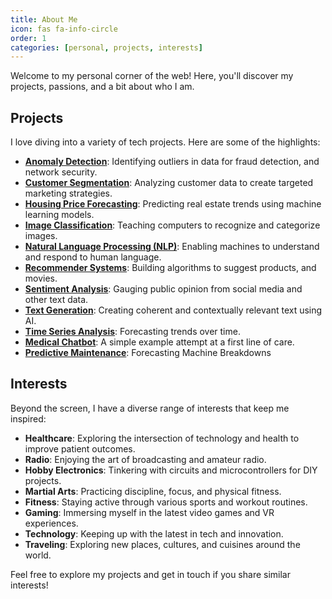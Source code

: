 ```yaml
---
title: About Me
icon: fas fa-info-circle
order: 1
categories: [personal, projects, interests]
---
```


Welcome to my personal corner of the web! Here, you'll discover my projects, passions, and a bit about who I am.

## Projects

I love diving into a variety of tech projects. Here are some of the highlights:

- [**Anomaly Detection**](https://github.com/ndjstn/Anomaly-Detection): Identifying outliers in data for fraud detection, and network security.
- [**Customer Segmentation**](https://github.com/ndjstn/Customer-Segmentation): Analyzing customer data to create targeted marketing strategies.
- [**Housing Price Forecasting**](https://github.com/ndjstn/Housing-Price-Forecasting): Predicting real estate trends using machine learning models.
- [**Image Classification**](https://github.com/ndjstn/Image-Classification): Teaching computers to recognize and categorize images.
- [**Natural Language Processing (NLP)**](https://github.com/ndjstn/Natural-Language-Processing): Enabling machines to understand and respond to human language.
- [**Recommender Systems**](https://github.com/ndjstn/Recomendation-System): Building algorithms to suggest products, and movies.
- [**Sentiment Analysis**](https://github.com/ndjstn/Sentiment-Analysis): Gauging public opinion from social media and other text data.
- [**Text Generation**](https://github.com/ndjstn/Simple-Text-Generation): Creating coherent and contextually relevant text using AI.
- [**Time Series Analysis**](https://github.com/ndjstn/Time-Series-Analysis): Forecasting trends over time.
- [**Medical Chatbot**](https://github.com/ndjstn/Medical-Chat-Bot): A simple example attempt at a first line of care.
- [**Predictive Maintenance**](https://github.com/ndjstn/Predictive-Maintenance): Forecasting Machine Breakdowns

## Interests

Beyond the screen, I have a diverse range of interests that keep me inspired:

- **Healthcare**: Exploring the intersection of technology and health to improve patient outcomes.
- **Radio**: Enjoying the art of broadcasting and amateur radio.
- **Hobby Electronics**: Tinkering with circuits and microcontrollers for DIY projects.
- **Martial Arts**: Practicing discipline, focus, and physical fitness.
- **Fitness**: Staying active through various sports and workout routines.
- **Gaming**: Immersing myself in the latest video games and VR experiences.
- **Technology**: Keeping up with the latest in tech and innovation.
- **Traveling**: Exploring new places, cultures, and cuisines around the world.

Feel free to explore my projects and get in touch if you share similar interests!

<script src="https://utteranc.es/client.js"
        repo="ndjstn/ndjstn.github.io"
        issue-term="url"
        theme="github-dark"
        crossorigin="anonymous"
        async>
</script>
